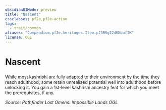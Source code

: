 ```yaml
---
obsidianUIMode: preview
title: "Nascent"
cssclasses: pf2e,pf2e-action
tags:
  - trait/common
aliases: "Compendium.pf2e.heritages.Item.pJ395g22dKNoufIK"
license: OGL
---
```

# Nascent

### 






While most kashrishi are fully adapted to their environment by the time they reach adulthood, some retain unrealized potential well into adulthood before unlocking it. You gain a 1st-level kashrishi ancestry feat for which you meet the prerequisites, if any.

*Source: Pathfinder Lost Omens: Impossible Lands*
*OGL*